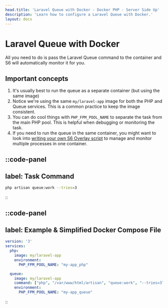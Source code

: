 ```yaml
---
head.title: 'Laravel Queue with Docker - Docker PHP - Server Side Up'
description: 'Learn how to configure a Laravel Queue with Docker.'
layout: docs
---
```


# Laravel Queue with Docker
All you need to do is pass the Laravel Queue command to the container and S6 will automatically monitor it for you.

## Important concepts
1. It's usually best to run the queue as a separate container (but using the same image)
1. Notice we're using the same `my/laravel-app` image for both the PHP and Queue services. This is a common practice to keep the image consistent.
1. You can do cool things with `PHP_FPM_POOL_NAME` to separate the task from the main PHP pool. This is helpful when debugging or monitoring the task.
1. If you need to run the queue in the same container, you might want to look into [writing your own S6 Overlay script](/docs/guide/using-s6-overlay#customizing-the-initialization-process) to manage and monitor multiple processes in one container.

::code-panel
---
label: Task Command
---
```sh
php artisan queue:work --tries=3
```
::

::code-panel
---
label: Example & Simplified Docker Compose File
---
```yaml
version: '3'
services:
  php:
    image: my/laravel-app
    environment:
      PHP_FPM_POOL_NAME: "my-app_php"

  queue:
    image: my/laravel-app
    command: ["php", "/var/www/html/artisan", "queue:work", "--tries=3"]
    environment:
      PHP_FPM_POOL_NAME: "my-app_queue"
```
::